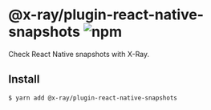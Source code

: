 # @x-ray/plugin-react-native-snapshots ![npm](https://flat.badgen.net/npm/v/@x-ray/plugin-react-native-snapshots)

Check React Native snapshots with X-Ray.

## Install

```sh
$ yarn add @x-ray/plugin-react-native-snapshots
```
